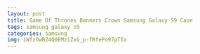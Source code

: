 ```yaml
---
layout: post
title: Game Of Thrones Banners Crown Samsung Galaxy S9 Case
tags: samsung galaxy s9
categories: samsung
img: 1WfzOwBZ4Q0EMziZxG_p-fRfePo97pTIo
---
```


